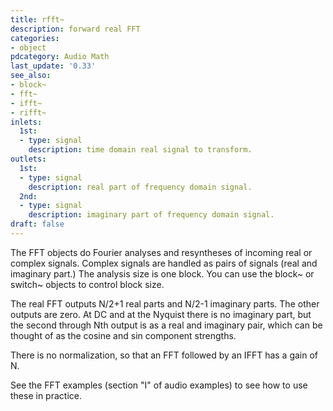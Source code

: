 ```yaml
---
title: rfft~
description: forward real FFT
categories:
- object
pdcategory: Audio Math
last_update: '0.33'
see_also:
- block~
- fft~
- ifft~
- rifft~
inlets:
  1st:
  - type: signal
    description: time domain real signal to transform.
outlets:
  1st:
  - type: signal
    description: real part of frequency domain signal.
  2nd:
  - type: signal
    description: imaginary part of frequency domain signal.
draft: false
---
```

The FFT objects do Fourier analyses and resyntheses of incoming real or complex signals. Complex signals are handled as pairs of signals (real and imaginary part.) The analysis size is one block. You can use the block~ or switch~ objects to control block size.

The real FFT outputs N/2+1 real parts and N/2-1 imaginary parts. The other outputs are zero. At DC and at the Nyquist there is no imaginary part, but the second through Nth output is as a real and imaginary pair, which can be thought of as the cosine and sin component strengths.

There is no normalization, so that an FFT followed by an IFFT has a gain of N.

See the FFT examples (section "I" of audio examples) to see how to use these in practice.